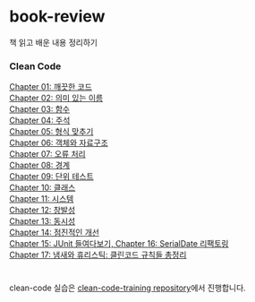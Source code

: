 # book-review
책 읽고 배운 내용 정리하기

### Clean Code  
[Chapter 01: 깨끗한 코드](clean-code/clean-code-chapter-1.md)  
[Chapter 02: 의미 있는 이름](clean-code/clean-code-chapter-2.md)  
[Chapter 03: 함수](clean-code/clean-code-chapter-3.md)  
[Chapter 04: 주석](clean-code/clean-code-chapter-4.md)  
[Chapter 05: 형식 맞추기](clean-code/clean-code-chapter-5.md)  
[Chapter 06: 객체와 자료구조](clean-code/clean-code-chapter-6.md)  
[Chapter 07: 오류 처리](clean-code/clean-code-chapter-7.md)  
[Chapter 08: 경계](clean-code/clean-code-chapter-8.md)  
[Chapter 09: 단위 테스트](clean-code/clean-code-chapter-9.md)  
[Chapter 10: 클래스](clean-code/clean-code-chapter-10.md)  
[Chapter 11: 시스템](clean-code/clean-code-chapter-11.md)  
[Chapter 12: 창발성](clean-code/clean-code-chapter-12.md)  
[Chapter 13: 동시성](clean-code/clean-code-chapter-13.md)  
[Chapter 14: 점진적인 개선](clean-code/clean-code-chapter-14.md)  
[Chapter 15: JUnit 들여다보기, Chapter 16: SerialDate 리팩토링](clean-code/clean-code-chapter-15.md)  
[Chapter 17: 냄새와 휴리스틱: 클린코드 규칙들 총정리](clean-code/clean-code-chapter-17.md)  

#
clean-code 실습은 [clean-code-training repository](https://github.com/jungclaire/clean-code-training)에서 진행합니다.
